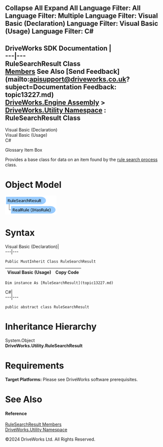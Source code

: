        

 Collapse All Expand All  Language Filter: All  Language Filter: Multiple  Language Filter: Visual Basic (Declaration) Language Filter: Visual Basic (Usage) Language Filter: C#  
---  
DriveWorks SDK Documentation  |   
---|---  
RuleSearchResult Class   
[Members](topic13228.md) See Also [Send Feedback](mailto:apisupport@driveworks.co.uk?subject=Documentation Feedback: topic13227.md)  
[DriveWorks.Engine Assembly](topic2156.md) > [DriveWorks.Utility Namespace](topic13190.md) : RuleSearchResult Class  
---  
  
Visual Basic (Declaration)    
Visual Basic (Usage)    
C# 

Glossary Item Box

Provides a base class for data on an item found by the [rule search process](topic13212.md) class. 

# Object Model

![](dotnetdiagramimages/image721.png)

# Syntax

Visual Basic (Declaration)|   
---|---  
      
    
    Public MustInherit Class RuleSearchResult   
  
Visual Basic (Usage)| Copy Code  
---|---  
      
    
    Dim instance As [RuleSearchResult](topic13227.md)  
  
C#|   
---|---  
      
    
    public abstract class RuleSearchResult   
  
# Inheritance Hierarchy

System.Object  
**DriveWorks.Utility.RuleSearchResult**  


# Requirements

**Target Platforms:** Please see DriveWorks software prerequisites.

# See Also

#### Reference

[RuleSearchResult Members](topic13228.md)   
[DriveWorks.Utility Namespace](topic13190.md)

©2024 DriveWorks Ltd. All Rights Reserved.
